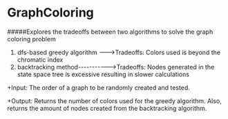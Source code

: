 GraphColoring
=============

#####Explores the tradeoffs between two algorithms to solve the graph coloring problem
   1. dfs-based greedy algorithm --->Tradeoffs: Colors used is beyond the chromatic index
   2. backtracking method----------->Tradeoffs: Nodes generated in the state space tree is excessive
                                                resulting in slower calculations


+Input:  The order of a graph to be randomly created and tested.

+Output: Returns the number of colors used for the greedy algorithm.
        Also, returns the amount of nodes created from the backtracking algorithm.
